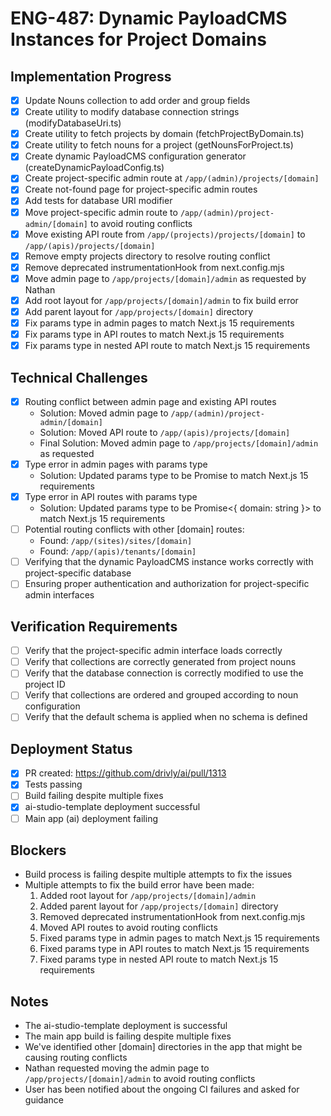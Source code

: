 # ENG-487: Dynamic PayloadCMS Instances for Project Domains

## Implementation Progress
- [x] Update Nouns collection to add order and group fields
- [x] Create utility to modify database connection strings (modifyDatabaseUri.ts)
- [x] Create utility to fetch projects by domain (fetchProjectByDomain.ts)
- [x] Create utility to fetch nouns for a project (getNounsForProject.ts)
- [x] Create dynamic PayloadCMS configuration generator (createDynamicPayloadConfig.ts)
- [x] Create project-specific admin route at `/app/(admin)/projects/[domain]`
- [x] Create not-found page for project-specific admin routes
- [x] Add tests for database URI modifier
- [x] Move project-specific admin route to `/app/(admin)/project-admin/[domain]` to avoid routing conflicts
- [x] Move existing API route from `/app/(projects)/projects/[domain]` to `/app/(apis)/projects/[domain]`
- [x] Remove empty projects directory to resolve routing conflict
- [x] Remove deprecated instrumentationHook from next.config.mjs
- [x] Move admin page to `/app/projects/[domain]/admin` as requested by Nathan
- [x] Add root layout for `/app/projects/[domain]/admin` to fix build error
- [x] Add parent layout for `/app/projects/[domain]` directory
- [x] Fix params type in admin pages to match Next.js 15 requirements
- [x] Fix params type in API routes to match Next.js 15 requirements
- [x] Fix params type in nested API route to match Next.js 15 requirements

## Technical Challenges
- [x] Routing conflict between admin page and existing API routes
  - Solution: Moved admin page to `/app/(admin)/project-admin/[domain]`
  - Solution: Moved API route to `/app/(apis)/projects/[domain]`
  - Final Solution: Moved admin page to `/app/projects/[domain]/admin` as requested
- [x] Type error in admin pages with params type
  - Solution: Updated params type to be Promise<Params> to match Next.js 15 requirements
- [x] Type error in API routes with params type
  - Solution: Updated params type to be Promise<{ domain: string }> to match Next.js 15 requirements
- [ ] Potential routing conflicts with other [domain] routes:
  - Found: `/app/(sites)/sites/[domain]`
  - Found: `/app/(apis)/tenants/[domain]`
- [ ] Verifying that the dynamic PayloadCMS instance works correctly with project-specific database
- [ ] Ensuring proper authentication and authorization for project-specific admin interfaces

## Verification Requirements
- [ ] Verify that the project-specific admin interface loads correctly
- [ ] Verify that collections are correctly generated from project nouns
- [ ] Verify that the database connection is correctly modified to use the project ID
- [ ] Verify that collections are ordered and grouped according to noun configuration
- [ ] Verify that the default schema is applied when no schema is defined

## Deployment Status
- [x] PR created: https://github.com/drivly/ai/pull/1313
- [x] Tests passing
- [ ] Build failing despite multiple fixes
- [x] ai-studio-template deployment successful
- [ ] Main app (ai) deployment failing

## Blockers
- Build process is failing despite multiple attempts to fix the issues
- Multiple attempts to fix the build error have been made:
  1. Added root layout for `/app/projects/[domain]/admin`
  2. Added parent layout for `/app/projects/[domain]` directory
  3. Removed deprecated instrumentationHook from next.config.mjs
  4. Moved API routes to avoid routing conflicts
  5. Fixed params type in admin pages to match Next.js 15 requirements
  6. Fixed params type in API routes to match Next.js 15 requirements
  7. Fixed params type in nested API route to match Next.js 15 requirements

## Notes
- The ai-studio-template deployment is successful
- The main app build is failing despite multiple fixes
- We've identified other [domain] directories in the app that might be causing routing conflicts
- Nathan requested moving the admin page to `/app/projects/[domain]/admin` to avoid routing conflicts
- User has been notified about the ongoing CI failures and asked for guidance
